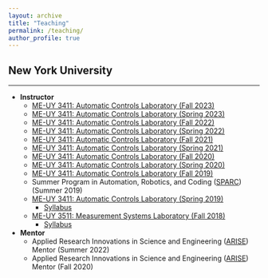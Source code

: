 ```yaml
---
layout: archive
title: "Teaching"
permalink: /teaching/
author_profile: true
---
```


## New York University
---

- **Instructor**
  - [ME-UY 3411: Automatic Controls Laboratory (Fall 2023)](/teaching/2023-Fall-Automatic-Controls-Lab)
  - [ME-UY 3411: Automatic Controls Laboratory (Spring 2023)](/teaching/2023-Spring-Automatic-Controls-Lab)
  - [ME-UY 3411: Automatic Controls Laboratory (Fall 2022)](/teaching/2022-Fall-Automatic-Controls-Lab)
  - [ME-UY 3411: Automatic Controls Laboratory (Spring 2022)](/teaching/2022-Spring-Automatic-Controls-Lab)
  - [ME-UY 3411: Automatic Controls Laboratory (Fall 2021)](/teaching/2021-Fall-Automatic-Controls-Lab)
  - [ME-UY 3411: Automatic Controls Laboratory (Spring 2021)](/teaching/2021-Spring-Automatic-Controls-Lab)
  - [ME-UY 3411: Automatic Controls Laboratory (Fall 2020)](/teaching/2020-Fall-Automatic-Controls-Lab)
  - [ME-UY 3411: Automatic Controls Laboratory (Spring 2020)](/teaching/2020-Spring-Automatic-Controls-Lab)
  - [ME-UY 3411: Automatic Controls Laboratory (Fall 2019)](/teaching/2019-Fall-Automatic-Controls-Lab)
  - Summer Program in Automation, Robotics, and Coding ([SPARC](https://engineering.nyu.edu/academics/programs/k12-stem-education/sparc)) (Summer 2019)
  - [ME-UY 3411: Automatic Controls Laboratory (Spring 2019)](/teaching/2019-Fall-Automatic-Controls-Lab)
      - [Syllabus](/files/pdf/teaching/automaticControlLab.pdf)
  - [ME-UY 3511: Measurement Systems Laboratory (Fall 2018)](/teaching/2018-Fall-Mesurement-Systems-Lab)
      - [Syllabus](/files/pdf/teaching/measurementSystemsLab.pdf)
- **Mentor**
  - Applied Research Innovations in Science and Engineering ([ARISE](https://engineering.nyu.edu/academics/programs/k12-stem-education/arise)) Mentor (Summer 2022)
  - Applied Research Innovations in Science and Engineering ([ARISE](https://engineering.nyu.edu/academics/programs/k12-stem-education/arise)) Mentor (Fall 2020)


<!-- {% include base_path %}

{% for post in site.teaching reversed %}
  {% include archive-single.html %}
{% endfor %} -->
